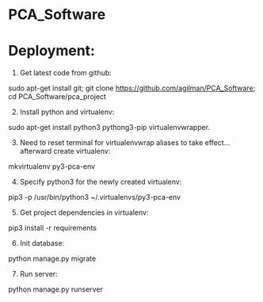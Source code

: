 # PCA_Software


# Deployment:

  1. Get latest code from github:
  
  sudo apt-get install git; git clone https://github.com/agilman/PCA_Software; cd PCA_Software/pca_project
  

  2. Install python and virtualenv:

  sudo apt-get install python3 pythong3-pip virtualenvwrapper.

  3. Need to reset terminal for virtualenvwrap aliases to take effect... afterward create virtualenv:

  mkvirtualenv py3-pca-env

  4. Specify python3 for the newly created virtualenv:

  pip3 -p /usr/bin/python3 ~/.virtualenvs/py3-pca-env

  5. Get project dependencies in virtualenv:

  pip3 install -r requirements

  6. Init database:

  python manage.py migrate

  7. Run server:

  python manage.py runserver